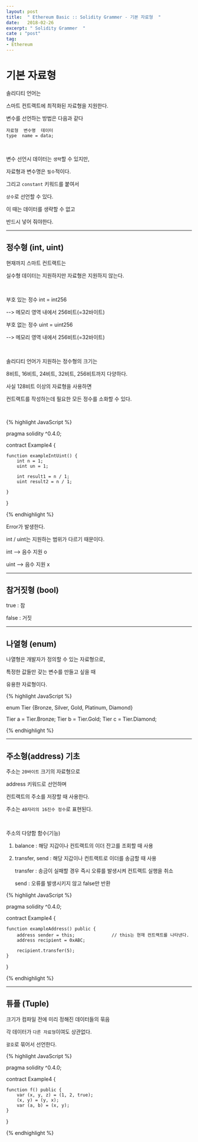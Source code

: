 ```yaml
---
layout: post
title:  " Ethereum Basic :: Solidity Grammer - 기본 자료형  "
date:   2018-02-26
excerpt: " Solidity Grammer  "
cate : "post"
tag:
- Ethereum
---
```


# 기본 자료형 

솔리디티 언어는

스마트 컨트랙트에 최적화된 자료형을 지원한다.

변수를 선언하는 방법은 다음과 같다

```
자료형  변수명  데이터
type  name = data;
```

<br>

변수 선언시 데이터는 `생략`할 수 있지만,

자료형과 변수명은 `필수`적이다.

그리고 `constant` 키워드를 붙여서 

`상수`로 선언할 수 있다.

이 때는 데이터를 생략할 수 없고

반드시 넣어 줘야한다.

---


## 정수형 (int, uint)

현재까지 스마트 컨트랙트는 

실수형 데이터는 지원하지만 자료형은 지원하지 않는다.

<br>

부호 있는 정수 int = int256

--> 메모리 영역 내에서 256비트(=32바이트)

부호 없는 정수 uint = uint256 

--> 메모리 영역 내에서 256비트(=32바이트)

<br>

솔리디티 언어가 지원하는 정수형의 크기는

8비트, 16비트, 24비트, 32비트, 256비트까지 다양하다.

사실 128비트 이상의 자료형을 사용하면

컨트랙트를 작성하는데 필요한 모든 정수를 소화할 수 있다.



<br>

{% highlight JavaScript %}

pragma solidity ^0.4.0; 

contract Example4 {

    function exampleIntUint() {
        int n = 1;
        uint un = 1;

        int result1 = n / 1;
        uint result2 = n / 1;
        
    }   
}

{% endhighlight %}

Error가 발생한다.

int / uint는 지원하는 범위가 다르기 때문이다.

int --> 음수 지원 o

uint --> 음수 지원 x


---

## 참거짓형 (bool)

true : 참

false : 거짓

---

## 나열형 (enum)

나열형은 개발자가 정의할 수 있는 자료형으로,

특정한 값들만 갖는 변수를 만들고 싶을 때

유용한 자료형이다.

{% highlight JavaScript %}

enum Tier {Bronze, Silver, Gold, Platinum, Diamond}

Tier a = Tier.Bronze;
Tier b = Tier.Gold;
Tier c = Tier.Diamond;

{% endhighlight %}


---

## 주소형(address) 기초

주소는 `20바이트` 크기의 자료형으로

address 키워드로 선언하며

컨트랙트의 주소를 저장할 때 사용한다.

주소는 `40자리의 16진수 정수`로 표현된다.

<br>

주소의 다양함 함수(기능)

1. balance : 해당 지갑이나 컨트랙트의 이더 잔고를 조회할 때 사용

2. transfer, send : 해당 지갑이나 컨트랙트로 이더를 송금할 때 사용

    transfer : 송금이 실패할 경우 즉시 오류를 발생시켜 컨트랙트 실행을 취소

    send : 오류를 발생시키지 않고 false만 반환




{% highlight JavaScript %}

pragma solidity ^0.4.0; 

contract Example4 {

    function exampleAddress() public {
        address sender = this;              // this는 현재 컨트랙트를 나타낸다.
        address recipient = 0xABC;

        recipient.transfer(5);
    }   
}

{% endhighlight %}

---


## 튜플 (Tuple)

크기가 컴파일 전에 미리 정해진 데이터들의 묶음

각 데이터가 `다른 자료형`이여도 상관없다.

`괄호`로 묶어서 선언한다.


{% highlight JavaScript %}

pragma solidity ^0.4.0; 

contract Example4 {

    function f() public {
        var (x, y, z) = (1, 2, true);
        (x, y) = (y, x);
        var (a, b) = (x, y);
    }   
}


{% endhighlight %}
